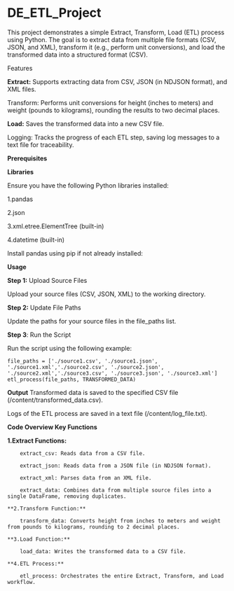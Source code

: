 # DE_ETL_Project
This project demonstrates a simple Extract, Transform, Load (ETL) process using Python. The goal is to extract data from multiple file formats (CSV, JSON, and XML), transform it (e.g., perform unit conversions), and load the transformed data into a structured format (CSV).

Features

**Extract:** Supports extracting data from CSV, JSON (in NDJSON format), and XML files.

Transform: Performs unit conversions for height (inches to meters) and weight (pounds to kilograms), rounding the results to two decimal places.

**Load:** Saves the transformed data into a new CSV file.

Logging: Tracks the progress of each ETL step, saving log messages to a text file for traceability.

**Prerequisites**

**Libraries**

Ensure you have the following Python libraries installed:

1.pandas

2.json

3.xml.etree.ElementTree (built-in)

4.datetime (built-in)

Install pandas using pip if not already installed:

**Usage**

**Step 1:** Upload Source Files

Upload your source files (CSV, JSON, XML) to the working directory.

**Step 2:** Update File Paths

Update the paths for your source files in the file_paths list.

**Step 3**: Run the Script

Run the script using the following example:

    file_paths = ['./source1.csv', './source1.json', './source1.xml','./source2.csv', './source2.json', './source2.xml','./source3.csv', './source3.json', './source3.xml']
    etl_process(file_paths, TRANSFORMED_DATA)

**Output**
  Transformed data is saved to the specified CSV file (/content/transformed_data.csv).

  Logs of the ETL process are saved in a text file (/content/log_file.txt).

**Code Overview
  Key Functions**
  
   **1.Extract Functions:**
    
        extract_csv: Reads data from a CSV file.
    
        extract_json: Reads data from a JSON file (in NDJSON format).
    
        extract_xml: Parses data from an XML file.
    
        extract_data: Combines data from multiple source files into a single DataFrame, removing duplicates.
    
    **2.Transform Function:**
    
        transform_data: Converts height from inches to meters and weight from pounds to kilograms, rounding to 2 decimal places.
    
    **3.Load Function:**
    
        load_data: Writes the transformed data to a CSV file.
    
    **4.ETL Process:**
    
        etl_process: Orchestrates the entire Extract, Transform, and Load workflow.

